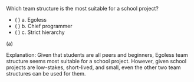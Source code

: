 <panel header="{{ icon_Q_A }} Which team structure is the most suitable for a school project?">
<question>

Which team structure is the most suitable for a school project?

- ( ) a. Egoless
- ( ) b. Chief programmer
- ( ) c. Strict hierarchy

<div slot="answer">

(a)

Explanation: Given that students are all peers and beginners, Egoless team structure seems most suitable for a school project. However, given school projects are low-stakes, short-lived, and small, even the other two team structures can be used for them.  

</div>
</question>
</panel>
